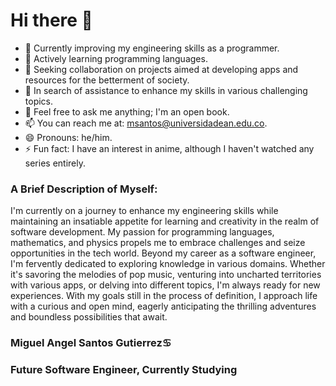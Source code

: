 # Hi there 👋

<!--
**MiguelAngel2038/MiguelAngel2038** is a ✨ _special_ ✨ repository because its `README.md` (this file) appears on your GitHub profile.

Here are some ideas to get you started:-->

- 🔭 Currently improving my engineering skills as a programmer.
- 🌱 Actively learning programming languages.
- 👯 Seeking collaboration on projects aimed at developing apps and resources for the betterment of society.
- 🤔 In search of assistance to enhance my skills in various challenging topics.
- 💬 Feel free to ask me anything; I'm an open book.
- 📫 You can reach me at: msantos@universidadean.edu.co.
- 😄 Pronouns: he/him.
- ⚡ Fun fact: I have an interest in anime, although I haven't watched any series entirely.

### A Brief Description of Myself:
I'm currently on a journey to enhance my engineering skills while maintaining an insatiable appetite for learning and creativity in the realm of software development. My passion for programming languages, mathematics, and physics propels me to embrace challenges and seize opportunities in the tech world. Beyond my career as a software engineer, I'm fervently dedicated to exploring knowledge in various domains. Whether it's savoring the melodies of pop music, venturing into uncharted territories with various apps, or delving into different topics, I'm always ready for new experiences. With my goals still in the process of definition, I approach life with a curious and open mind, eagerly anticipating the thrilling adventures and boundless possibilities that await.

### Miguel Angel Santos Gutierrez♋
### Future Software Engineer, Currently Studying
